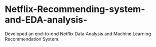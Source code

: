 # Netflix-Recommending-system-and-EDA-analysis-
Developed an end-to-end Netflix Data Analysis and Machine Learning Recommendation System. 

